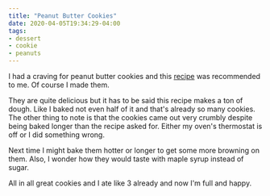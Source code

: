 ```yaml
---
title: "Peanut Butter Cookies"
date: 2020-04-05T19:34:29-04:00
tags:
- dessert
- cookie
- peanuts
---
```


I had a craving for peanut butter cookies and this [recipe](https://sallysbakingaddiction.com/peanut-butter-cookies/) was recommended to me. Of course I made them.

They are quite delicious but it has to be said this recipe makes a ton of dough. Like I baked not even half of it and that's already so many cookies. The other thing to note is that the cookies came out very crumbly despite being baked longer than the recipe asked for. Either my oven's thermostat is off or I did something wrong.

Next time I might bake them hotter or longer to get some more browning on them. Also, I wonder how they would taste with maple syrup instead of sugar.

All in all great cookies and I ate like 3 already and now I'm full and happy.

